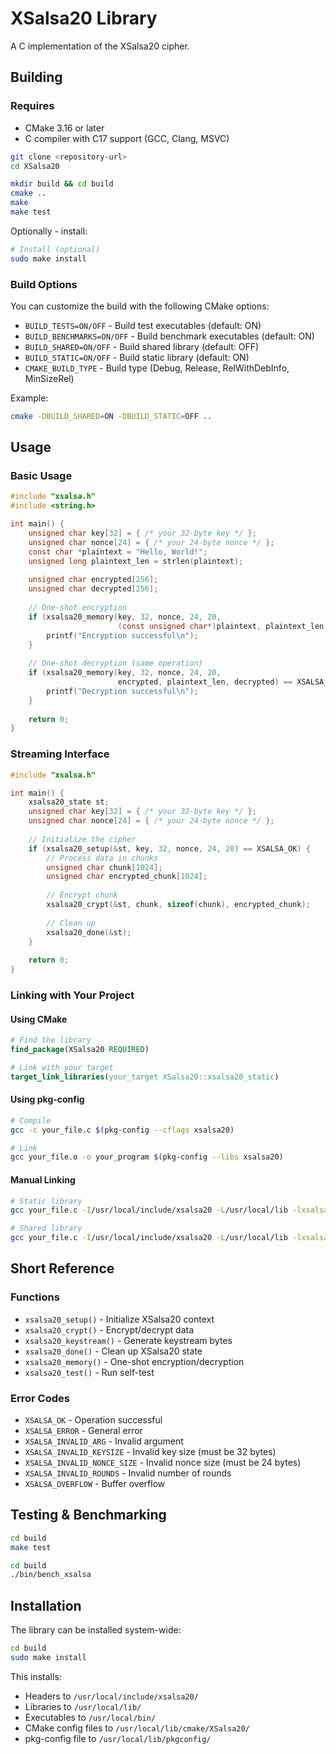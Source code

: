 # XSalsa20 Library

A C implementation of the XSalsa20 cipher.

## Building

### Requires

- CMake 3.16 or later
- C compiler with C17 support (GCC, Clang, MSVC)

```bash
git clone <repository-url>
cd XSalsa20

mkdir build && cd build
cmake ..
make
make test
```

Optionally - install:

```bash
# Install (optional)
sudo make install
```

### Build Options

You can customize the build with the following CMake options:

- `BUILD_TESTS=ON/OFF` - Build test executables (default: ON)
- `BUILD_BENCHMARKS=ON/OFF` - Build benchmark executables (default: ON)
- `BUILD_SHARED=ON/OFF` - Build shared library (default: OFF)
- `BUILD_STATIC=ON/OFF` - Build static library (default: ON)
- `CMAKE_BUILD_TYPE` - Build type (Debug, Release, RelWithDebInfo, MinSizeRel)

Example:

```bash
cmake -DBUILD_SHARED=ON -DBUILD_STATIC=OFF ..
```

## Usage

### Basic Usage

```c
#include "xsalsa.h"
#include <string.h>

int main() {
    unsigned char key[32] = { /* your 32-byte key */ };
    unsigned char nonce[24] = { /* your 24-byte nonce */ };
    const char *plaintext = "Hello, World!";
    unsigned long plaintext_len = strlen(plaintext);
    
    unsigned char encrypted[256];
    unsigned char decrypted[256];
    
    // One-shot encryption
    if (xsalsa20_memory(key, 32, nonce, 24, 20, 
                        (const unsigned char*)plaintext, plaintext_len, encrypted) == XSALSA_OK) {
        printf("Encryption successful\n");
    }
    
    // One-shot decryption (same operation)
    if (xsalsa20_memory(key, 32, nonce, 24, 20, 
                        encrypted, plaintext_len, decrypted) == XSALSA_OK) {
        printf("Decryption successful\n");
    }
    
    return 0;
}
```

### Streaming Interface

```c
#include "xsalsa.h"

int main() {
    xsalsa20_state st;
    unsigned char key[32] = { /* your 32-byte key */ };
    unsigned char nonce[24] = { /* your 24-byte nonce */ };
    
    // Initialize the cipher
    if (xsalsa20_setup(&st, key, 32, nonce, 24, 20) == XSALSA_OK) {
        // Process data in chunks
        unsigned char chunk[1024];
        unsigned char encrypted_chunk[1024];
        
        // Encrypt chunk
        xsalsa20_crypt(&st, chunk, sizeof(chunk), encrypted_chunk);
        
        // Clean up
        xsalsa20_done(&st);
    }
    
    return 0;
}
```

### Linking with Your Project

#### Using CMake

```cmake
# Find the library
find_package(XSalsa20 REQUIRED)

# Link with your target
target_link_libraries(your_target XSalsa20::xsalsa20_static)
```

#### Using pkg-config

```bash
# Compile
gcc -c your_file.c $(pkg-config --cflags xsalsa20)

# Link
gcc your_file.o -o your_program $(pkg-config --libs xsalsa20)
```

#### Manual Linking

```bash
# Static library
gcc your_file.c -I/usr/local/include/xsalsa20 -L/usr/local/lib -lxsalsa20 -o your_program

# Shared library
gcc your_file.c -I/usr/local/include/xsalsa20 -L/usr/local/lib -lxsalsa20 -o your_program
```

## Short Reference

### Functions

- `xsalsa20_setup()` - Initialize XSalsa20 context
- `xsalsa20_crypt()` - Encrypt/decrypt data
- `xsalsa20_keystream()` - Generate keystream bytes
- `xsalsa20_done()` - Clean up XSalsa20 state
- `xsalsa20_memory()` - One-shot encryption/decryption
- `xsalsa20_test()` - Run self-test

### Error Codes

- `XSALSA_OK` - Operation successful
- `XSALSA_ERROR` - General error
- `XSALSA_INVALID_ARG` - Invalid argument
- `XSALSA_INVALID_KEYSIZE` - Invalid key size (must be 32 bytes)
- `XSALSA_INVALID_NONCE_SIZE` - Invalid nonce size (must be 24 bytes)
- `XSALSA_INVALID_ROUNDS` - Invalid number of rounds
- `XSALSA_OVERFLOW` - Buffer overflow

## Testing & Benchmarking

```bash
cd build
make test
```

```bash
cd build
./bin/bench_xsalsa
```

## Installation

The library can be installed system-wide:

```bash
cd build
sudo make install
```

This installs:

- Headers to `/usr/local/include/xsalsa20/`
- Libraries to `/usr/local/lib/`
- Executables to `/usr/local/bin/`
- CMake config files to `/usr/local/lib/cmake/XSalsa20/`
- pkg-config file to `/usr/local/lib/pkgconfig/`

